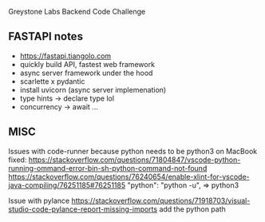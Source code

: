 Greystone Labs Backend Code Challenge


## FASTAPI notes 
- https://fastapi.tiangolo.com
- quickly build API, fastest web framework
- async server framework under the hood 
- scarlette x pydantic
- install uvicorn (async server implemenation)
- type hints -> declare type lol
- concurrency -> await ... 




## MISC

Issues with code-runner because python needs to be python3 on MacBook
fixed:
https://stackoverflow.com/questions/71804847/vscode-python-running-ommand-error-bin-sh-python-command-not-found
https://stackoverflow.com/questions/76240654/enable-xlint-for-vscode-java-compiling/76251185#76251185
"python": "python -u",  => python3

Issue with pylance
https://stackoverflow.com/questions/71918703/visual-studio-code-pylance-report-missing-imports
add the python path